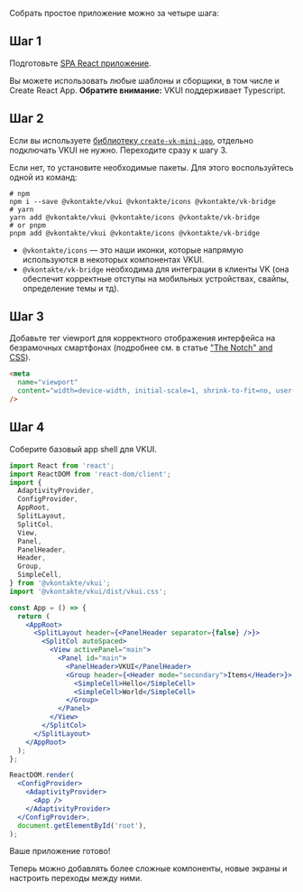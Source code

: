 Собрать простое приложение можно за четыре шага:

## Шаг 1

Подготовьте [SPA React приложение](https://ru.reactjs.org/docs/create-a-new-react-app.html).

Вы можете использовать любые шаблоны и сборщики, в том числе и Create React App.
**Обратите внимание:** VKUI поддерживает Typescript.

## Шаг 2

Если вы используете [библиотеку `create-vk-mini-app`](https://www.npmjs.com/package/@vkontakte/create-vk-mini-app), отдельно подключать VKUI не нужно. Переходите сразу к шагу 3.

Если нет, то установите необходимые пакеты. Для этого воспользуйтесь одной из команд:

```shell static
# npm
npm i --save @vkontakte/vkui @vkontakte/icons @vkontakte/vk-bridge
# yarn
yarn add @vkontakte/vkui @vkontakte/icons @vkontakte/vk-bridge
# or pnpm
pnpm add @vkontakte/vkui @vkontakte/icons @vkontakte/vk-bridge
```

- `@vkontakte/icons` — это наши иконки, которые напрямую используются в некоторых компонентах VKUI.
- `@vkontakte/vk-bridge` необходима для интеграции в клиенты VK (она обеспечит корректные отступы на мобильных
  устройствах, свайпы, определение темы и тд).

## Шаг 3

Добавьте тег viewport для корректного отображения интерфейса на безрамочных смартфонах (подробнее см. в статье ["The Notch" and CSS](https://css-tricks.com/the-notch-and-css/)).

```html
<meta
  name="viewport"
  content="width=device-width, initial-scale=1, shrink-to-fit=no, user-scalable=no, viewport-fit=cover"
/>
```

## Шаг 4

Соберите базовый app shell для VKUI.

```jsx static
import React from 'react';
import ReactDOM from 'react-dom/client';
import {
  AdaptivityProvider,
  ConfigProvider,
  AppRoot,
  SplitLayout,
  SplitCol,
  View,
  Panel,
  PanelHeader,
  Header,
  Group,
  SimpleCell,
} from '@vkontakte/vkui';
import '@vkontakte/vkui/dist/vkui.css';

const App = () => {
  return (
    <AppRoot>
      <SplitLayout header={<PanelHeader separator={false} />}>
        <SplitCol autoSpaced>
          <View activePanel="main">
            <Panel id="main">
              <PanelHeader>VKUI</PanelHeader>
              <Group header={<Header mode="secondary">Items</Header>}>
                <SimpleCell>Hello</SimpleCell>
                <SimpleCell>World</SimpleCell>
              </Group>
            </Panel>
          </View>
        </SplitCol>
      </SplitLayout>
    </AppRoot>
  );
};

ReactDOM.render(
  <ConfigProvider>
    <AdaptivityProvider>
      <App />
    </AdaptivityProvider>
  </ConfigProvider>,
  document.getElementById('root'),
);
```

Ваше приложение готово!

Теперь можно добавлять более сложные компоненты, новые экраны и настроить переходы между ними.

